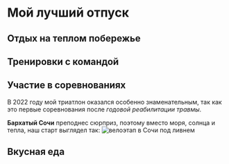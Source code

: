 # Мой лучший отпуск

## Отдых на теплом побережье

## Тренировки с командой

## Участие в соревнованиях

В 2022 году мой триатлон оказался особенно знаменательным, так как это первые соревнования после *годовой реабилитации травмы*.

**Бархатый Сочи** преподнес сюрприз, поэтому вместо моря, солнца и тепла, наш старт выглядел так: ![велоэтап в Сочи под ливнем](7oebSZRLaEw.jpg)

## Вкусная еда
